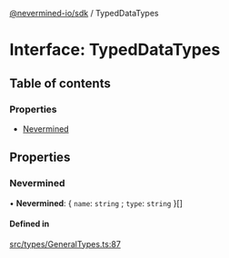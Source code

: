 [@nevermined-io/sdk](../code-reference.md) / TypedDataTypes

# Interface: TypedDataTypes

## Table of contents

### Properties

- [Nevermined](TypedDataTypes.md#nevermined)

## Properties

### Nevermined

• **Nevermined**: \{ `name`: `string` ; `type`: `string` }[]

#### Defined in

[src/types/GeneralTypes.ts:87](https://github.com/nevermined-io/sdk-js/blob/4d0a0baa5afc98578a0eec8d32b14e61f501c376/src/types/GeneralTypes.ts#L87)
